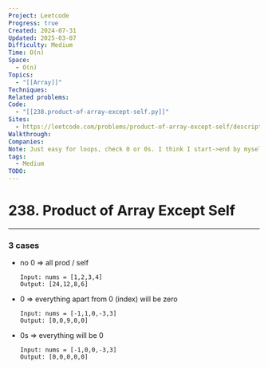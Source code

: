 ```yaml
---
Project: Leetcode
Progress: true
Created: 2024-07-31
Updated: 2025-03-07
Difficulty: Medium
Time: O(n)
Space:
  - O(n)
Topics:
  - "[[Array]]"
Techniques: 
Related problems: 
Code:
  - "[[238.product-of-array-except-self.py]]"
Sites:
  - https://leetcode.com/problems/product-of-array-except-self/description/
Walkthrough: 
Companies: 
Note: Just easy for loops, check 0 or 0s. I think I start->end by myself. looks nice
tags:
  - Medium
TODO: 
---
```

# 238. Product of Array Except Self
---
### 3 cases
- no 0 => all prod / self
	```
	Input: nums = [1,2,3,4]
	Output: [24,12,8,6]
	```
- 0  => everything apart from 0 (index) will be zero
	```
	Input: nums = [-1,1,0,-3,3]
	Output: [0,0,9,0,0]
	```
- 0s => everything will be 0
	```
	Input: nums = [-1,0,0,-3,3]
	Output: [0,0,0,0,0]
	```



